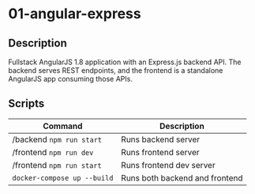 # 01-angular-express

## Description

Fullstack AngularJS 1.8 application with an Express.js backend API. The backend serves REST endpoints, and the frontend is a standalone AngularJS app consuming those APIs.

## Scripts

| Command                       | Description                     |
|-------------------------------|---------------------------------|
| /backend `npm run start`      | Runs backend  server            |
| /frontend `npm run dev`       | Runs frontend server            |
| /frontend `npm run start`     | Runs frontend dev server        |
| `docker-compose up --build`   | Runs both backend and frontend  |
